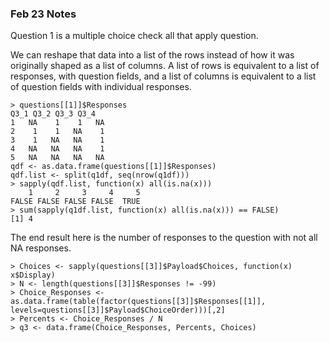 ### Feb 23 Notes

Question 1 is a multiple choice check all that apply question.

We can reshape that data into a list of the rows instead of how it was originally shaped as a list of columns. A list of rows is equivalent to a list of responses, with question fields, and a list of columns is equivalent to a list of question fields with individual responses.

    > questions[[1]]$Responses
    Q3_1 Q3_2 Q3_3 Q3_4
    1   NA    1    1   NA
    2    1    1   NA    1
    3    1   NA   NA    1
    4   NA   NA   NA    1
    5   NA   NA   NA   NA
    qdf <- as.data.frame(questions[[1]]$Responses)
    qdf.list <- split(q1df, seq(nrow(q1df)))
    > sapply(qdf.list, function(x) all(is.na(x)))
        1     2     3     4     5
    FALSE FALSE FALSE FALSE  TRUE
    > sum(sapply(q1df.list, function(x) all(is.na(x))) == FALSE)
    [1] 4

The end result here is the number of responses to the question with not all NA responses.

    > Choices <- sapply(questions[[3]]$Payload$Choices, function(x) x$Display)
    > N <- length(questions[[3]]$Responses != -99)
    > Choice_Responses <- as.data.frame(table(factor(questions[[3]]$Responses[[1]], levels=questions[[3]]$Payload$ChoiceOrder)))[,2]
    > Percents <- Choice_Responses / N
    > q3 <- data.frame(Choice_Responses, Percents, Choices)
